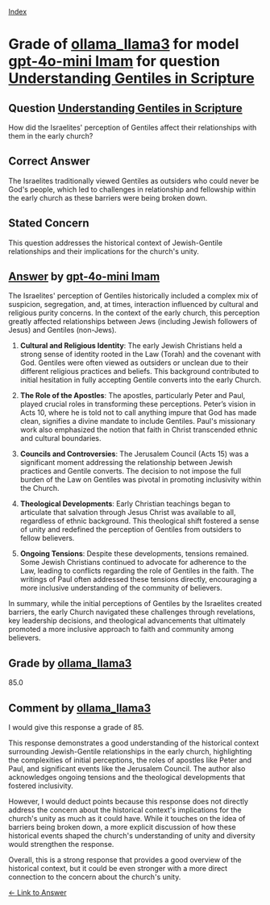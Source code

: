 
[Index](../../../../index.md)
# Grade of [ollama_llama3](../../../grading_models/ollama_llama3.md) for model [gpt-4o-mini Imam](../../../answering_models/gpt-4o-mini_Imam.md) for question [Understanding Gentiles in Scripture](../../../questions/Understanding_Gentiles_in_Scripture.md)

## Question [Understanding Gentiles in Scripture](../../../questions/Understanding_Gentiles_in_Scripture.md)
How did the Israelites' perception of Gentiles affect their relationships with them in the early church?

## Correct Answer
The Israelites traditionally viewed Gentiles as outsiders who could never be God's people, which led to challenges in relationship and fellowship within the early church as these barriers were being broken down.

## Stated Concern
This question addresses the historical context of Jewish-Gentile relationships and their implications for the church's unity.

## [Answer](../Understanding_Gentiles_in_Scripture.md) by [gpt-4o-mini Imam](../../../answering_models/gpt-4o-mini_Imam.md)
The Israelites' perception of Gentiles historically included a complex mix of suspicion, segregation, and, at times, interaction influenced by cultural and religious purity concerns. In the context of the early church, this perception greatly affected relationships between Jews (including Jewish followers of Jesus) and Gentiles (non-Jews).

1. **Cultural and Religious Identity**: The early Jewish Christians held a strong sense of identity rooted in the Law (Torah) and the covenant with God. Gentiles were often viewed as outsiders or unclean due to their different religious practices and beliefs. This background contributed to initial hesitation in fully accepting Gentile converts into the early Church.

2. **The Role of the Apostles**: The apostles, particularly Peter and Paul, played crucial roles in transforming these perceptions. Peter’s vision in Acts 10, where he is told not to call anything impure that God has made clean, signifies a divine mandate to include Gentiles. Paul's missionary work also emphasized the notion that faith in Christ transcended ethnic and cultural boundaries.

3. **Councils and Controversies**: The Jerusalem Council (Acts 15) was a significant moment addressing the relationship between Jewish practices and Gentile converts. The decision to not impose the full burden of the Law on Gentiles was pivotal in promoting inclusivity within the Church.

4. **Theological Developments**: Early Christian teachings began to articulate that salvation through Jesus Christ was available to all, regardless of ethnic background. This theological shift fostered a sense of unity and redefined the perception of Gentiles from outsiders to fellow believers.

5. **Ongoing Tensions**: Despite these developments, tensions remained. Some Jewish Christians continued to advocate for adherence to the Law, leading to conflicts regarding the role of Gentiles in the faith. The writings of Paul often addressed these tensions directly, encouraging a more inclusive understanding of the community of believers.

In summary, while the initial perceptions of Gentiles by the Israelites created barriers, the early Church navigated these challenges through revelations, key leadership decisions, and theological advancements that ultimately promoted a more inclusive approach to faith and community among believers.

## Grade by [ollama_llama3](../../../grading_models/ollama_llama3.md)
85.0

## Comment by [ollama_llama3](../../../grading_models/ollama_llama3.md)
I would give this response a grade of 85.

This response demonstrates a good understanding of the historical context surrounding Jewish-Gentile relationships in the early church, highlighting the complexities of initial perceptions, the roles of apostles like Peter and Paul, and significant events like the Jerusalem Council. The author also acknowledges ongoing tensions and the theological developments that fostered inclusivity.

However, I would deduct points because this response does not directly address the concern about the historical context's implications for the church's unity as much as it could have. While it touches on the idea of barriers being broken down, a more explicit discussion of how these historical events shaped the church's understanding of unity and diversity would strengthen the response.

Overall, this is a strong response that provides a good overview of the historical context, but it could be even stronger with a more direct connection to the concern about the church's unity.

[&lt;- Link to Answer](../Understanding_Gentiles_in_Scripture.md)
